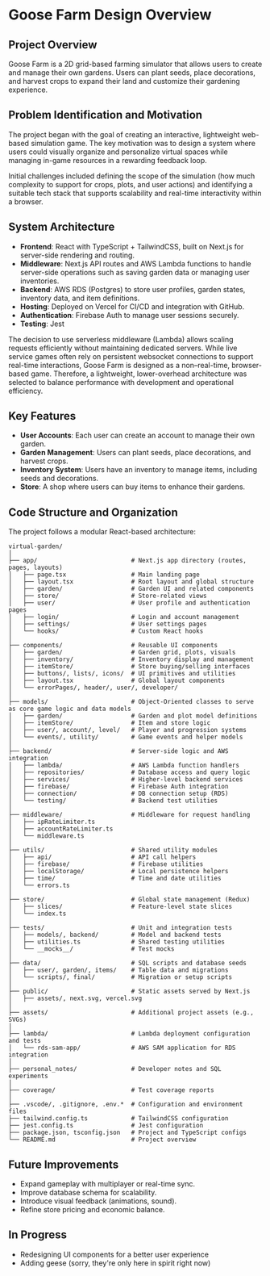 # **Goose Farm Design Overview**

## Project Overview

Goose Farm is a 2D grid-based farming simulator that allows users to create and manage their own gardens. Users can plant seeds, place decorations, and harvest crops to expand their land and customize their gardening experience.

## Problem Identification and Motivation

The project began with the goal of creating an interactive, lightweight web-based simulation game. The key motivation was to design a system where users could visually organize and personalize virtual spaces while managing in-game resources in a rewarding feedback loop.

Initial challenges included defining the scope of the simulation (how much complexity to support for crops, plots, and user actions) and identifying a suitable tech stack that supports scalability and real-time interactivity within a browser.

## System Architecture

- **Frontend**: React with TypeScript + TailwindCSS, built on Next.js for server-side rendering and routing.
- **Middleware**: Next.js API routes and AWS Lambda functions to handle server-side operations such as saving garden data or managing user inventories.
- **Backend**: AWS RDS (Postgres) to store user profiles, garden states, inventory data, and item definitions.
- **Hosting**: Deployed on Vercel for CI/CD and integration with GitHub.
- **Authentication**: Firebase Auth to manage user sessions securely.
- **Testing**: Jest

The decision to use serverless middleware (Lambda) allows scaling requests efficiently without maintaining dedicated servers. While live service games often rely on persistent websocket connections to support real-time interactions, Goose Farm is designed as a non–real-time, browser-based game. Therefore, a lightweight, lower-overhead architecture was selected to balance performance with development and operational efficiency.

## Key Features

- **User Accounts**: Each user can create an account to manage their own garden.
- **Garden Management**: Users can plant seeds, place decorations, and harvest crops.
- **Inventory System**: Users have an inventory to manage items, including seeds and decorations.
- **Store**: A shop where users can buy items to enhance their gardens.

## Code Structure and Organization

The project follows a modular React-based architecture:

```
virtual-garden/
│
├── app/                          # Next.js app directory (routes, pages, layouts)
│   ├── page.tsx                  # Main landing page
│   ├── layout.tsx                # Root layout and global structure
│   ├── garden/                   # Garden UI and related components
│   ├── store/                    # Store-related views
│   ├── user/                     # User profile and authentication pages
│   ├── login/                    # Login and account management
│   ├── settings/                 # User settings pages
│   └── hooks/                    # Custom React hooks
│
├── components/                   # Reusable UI components
│   ├── garden/                   # Garden grid, plots, visuals
│   ├── inventory/                # Inventory display and management
│   ├── itemStore/                # Store buying/selling interfaces
│   ├── buttons/, lists/, icons/  # UI primitives and utilities
│   ├── layout.tsx                # Global layout components
│   └── errorPages/, header/, user/, developer/
│
├── models/                       # Object-Oriented classes to serve as core game logic and data models
│   ├── garden/                   # Garden and plot model definitions
│   ├── itemStore/                # Item and store logic
│   ├── user/, account/, level/   # Player and progression systems
│   └── events/, utility/         # Game events and helper models
│
├── backend/                      # Server-side logic and AWS integration
│   ├── lambda/                   # AWS Lambda function handlers
│   ├── repositories/             # Database access and query logic
│   ├── services/                 # Higher-level backend services
│   ├── firebase/                 # Firebase Auth integration
│   ├── connection/               # DB connection setup (RDS)
│   └── testing/                  # Backend test utilities
│
├── middleware/                   # Middleware for request handling
│   ├── ipRateLimiter.ts
│   ├── accountRateLimiter.ts
│   └── middleware.ts
│
├── utils/                        # Shared utility modules
│   ├── api/                      # API call helpers
│   ├── firebase/                 # Firebase utilities
│   ├── localStorage/             # Local persistence helpers
│   ├── time/                     # Time and date utilities
│   └── errors.ts
│
├── store/                        # Global state management (Redux)
│   ├── slices/                   # Feature-level state slices
│   └── index.ts
│
├── tests/                        # Unit and integration tests
│   ├── models/, backend/         # Model and backend tests
│   ├── utilities.ts              # Shared testing utilities
│   └── __mocks__/                # Test mocks
│
├── data/                         # SQL scripts and database seeds
│   ├── user/, garden/, items/    # Table data and migrations
│   └── scripts/, final/          # Migration or setup scripts
│
├── public/                       # Static assets served by Next.js
│   ├── assets/, next.svg, vercel.svg
│
├── assets/                       # Additional project assets (e.g., SVGs)
│
├── lambda/                       # Lambda deployment configuration and tests
│   └── rds-sam-app/              # AWS SAM application for RDS integration
│
├── personal_notes/               # Developer notes and SQL experiments
│
├── coverage/                     # Test coverage reports
│
├── .vscode/, .gitignore, .env.*  # Configuration and environment files
├── tailwind.config.ts            # TailwindCSS configuration
├── jest.config.ts                # Jest configuration
├── package.json, tsconfig.json   # Project and TypeScript configs
└── README.md                     # Project overview

```

## Future Improvements

- Expand gameplay with multiplayer or real-time sync.
- Improve database schema for scalability.
- Introduce visual feedback (animations, sound).
- Refine store pricing and economic balance.

## In Progress

- Redesigning UI components for a better user experience
- Adding geese (sorry, they're only here in spirit right now)

